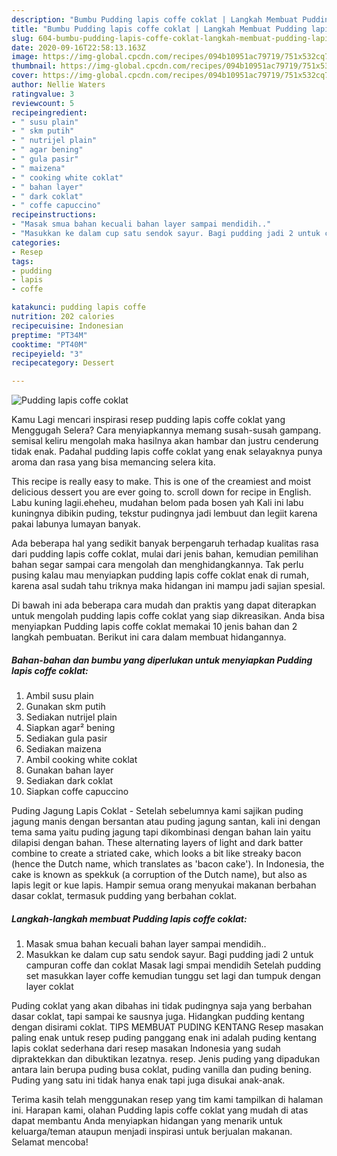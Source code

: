 ```yaml
---
description: "Bumbu Pudding lapis coffe coklat | Langkah Membuat Pudding lapis coffe coklat Yang Enak Banget"
title: "Bumbu Pudding lapis coffe coklat | Langkah Membuat Pudding lapis coffe coklat Yang Enak Banget"
slug: 604-bumbu-pudding-lapis-coffe-coklat-langkah-membuat-pudding-lapis-coffe-coklat-yang-enak-banget
date: 2020-09-16T22:58:13.163Z
image: https://img-global.cpcdn.com/recipes/094b10951ac79719/751x532cq70/pudding-lapis-coffe-coklat-foto-resep-utama.jpg
thumbnail: https://img-global.cpcdn.com/recipes/094b10951ac79719/751x532cq70/pudding-lapis-coffe-coklat-foto-resep-utama.jpg
cover: https://img-global.cpcdn.com/recipes/094b10951ac79719/751x532cq70/pudding-lapis-coffe-coklat-foto-resep-utama.jpg
author: Nellie Waters
ratingvalue: 3
reviewcount: 5
recipeingredient:
- " susu plain"
- " skm putih"
- " nutrijel plain"
- " agar bening"
- " gula pasir"
- " maizena"
- " cooking white coklat"
- " bahan layer"
- " dark coklat"
- " coffe capuccino"
recipeinstructions:
- "Masak smua bahan kecuali bahan layer sampai mendidih.."
- "Masukkan ke dalam cup satu sendok sayur. Bagi pudding jadi 2 untuk campuran coffe dan coklat Masak lagi smpai mendidih Setelah pudding set masukkan layer coffe kemudian tunggu set lagi dan tumpuk dengan layer coklat"
categories:
- Resep
tags:
- pudding
- lapis
- coffe

katakunci: pudding lapis coffe 
nutrition: 202 calories
recipecuisine: Indonesian
preptime: "PT34M"
cooktime: "PT40M"
recipeyield: "3"
recipecategory: Dessert

---
```



![Pudding lapis coffe coklat](https://img-global.cpcdn.com/recipes/094b10951ac79719/751x532cq70/pudding-lapis-coffe-coklat-foto-resep-utama.jpg)

Kamu Lagi mencari inspirasi resep pudding lapis coffe coklat yang Menggugah Selera? Cara menyiapkannya memang susah-susah gampang. semisal keliru mengolah maka hasilnya akan hambar dan justru cenderung tidak enak. Padahal pudding lapis coffe coklat yang enak selayaknya punya aroma dan rasa yang bisa memancing selera kita.

This recipe is really easy to make. This is one of the creamiest and moist delicious dessert you are ever going to. scroll down for recipe in English. Labu kuning lagii.eheheu, mudahan belom pada bosen yah Kali ini labu kuningnya dibikin puding, tekstur pudingnya jadi lembuut dan legiit karena pakai labunya lumayan banyak.

Ada beberapa hal yang sedikit banyak berpengaruh terhadap kualitas rasa dari pudding lapis coffe coklat, mulai dari jenis bahan, kemudian pemilihan bahan segar sampai cara mengolah dan menghidangkannya. Tak perlu pusing kalau mau menyiapkan pudding lapis coffe coklat enak di rumah, karena asal sudah tahu triknya maka hidangan ini mampu jadi sajian spesial.


Di bawah ini ada beberapa cara mudah dan praktis yang dapat diterapkan untuk mengolah pudding lapis coffe coklat yang siap dikreasikan. Anda bisa menyiapkan Pudding lapis coffe coklat memakai 10 jenis bahan dan 2 langkah pembuatan. Berikut ini cara dalam membuat hidangannya.

<!--inarticleads1-->

##### Bahan-bahan dan bumbu yang diperlukan untuk menyiapkan Pudding lapis coffe coklat:

1. Ambil  susu plain
1. Gunakan  skm putih
1. Sediakan  nutrijel plain
1. Siapkan  agar² bening
1. Sediakan  gula pasir
1. Sediakan  maizena
1. Ambil  cooking white coklat
1. Gunakan  bahan layer
1. Sediakan  dark coklat
1. Siapkan  coffe capuccino


Puding Jagung Lapis Coklat - Setelah sebelumnya kami sajikan puding jagung manis dengan bersantan atau puding jagung santan, kali ini dengan tema sama yaitu puding jagung tapi dikombinasi dengan bahan lain yaitu dilapisi dengan bahan. These alternating layers of light and dark batter combine to create a striated cake, which looks a bit like streaky bacon (hence the Dutch name, which translates as &#39;bacon cake&#39;). In Indonesia, the cake is known as spekkuk (a corruption of the Dutch name), but also as lapis legit or kue lapis. Hampir semua orang menyukai makanan berbahan dasar coklat, termasuk pudding yang berbahan coklat. 

<!--inarticleads2-->

##### Langkah-langkah membuat Pudding lapis coffe coklat:

1. Masak smua bahan kecuali bahan layer sampai mendidih..
1. Masukkan ke dalam cup satu sendok sayur. Bagi pudding jadi 2 untuk campuran coffe dan coklat Masak lagi smpai mendidih Setelah pudding set masukkan layer coffe kemudian tunggu set lagi dan tumpuk dengan layer coklat


Puding coklat yang akan dibahas ini tidak pudingnya saja yang berbahan dasar coklat, tapi sampai ke sausnya juga. Hidangkan pudding kentang dengan disirami coklat. TIPS MEMBUAT PUDING KENTANG Resep masakan paling enak untuk resep puding panggang enak ini adalah puding kentang lapis coklat sederhana dari resep masakan Indonesia yang sudah dipraktekkan dan dibuktikan lezatnya. resep. Jenis puding yang dipadukan antara lain berupa puding busa coklat, puding vanilla dan puding bening. Puding yang satu ini tidak hanya enak tapi juga disukai anak-anak. 

Terima kasih telah menggunakan resep yang tim kami tampilkan di halaman ini. Harapan kami, olahan Pudding lapis coffe coklat yang mudah di atas dapat membantu Anda menyiapkan hidangan yang menarik untuk keluarga/teman ataupun menjadi inspirasi untuk berjualan makanan. Selamat mencoba!
